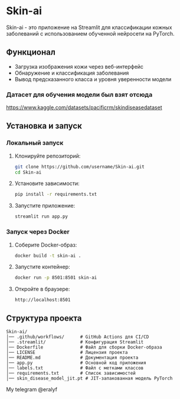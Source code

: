 # Skin-ai

Skin-ai - это приложение на Streamlit для классификации кожных заболеваний с использованием обученной нейросети на PyTorch.

## Функционал
- Загрузка изображения кожи через веб-интерфейс
- Обнаружение и классификация заболевания
- Вывод предсказанного класса и уровня уверенности модели

### Датасет для обучения модели был взят отсюда 
https://www.kaggle.com/datasets/pacificrm/skindiseasedataset
## Установка и запуск

### Локальный запуск
1. Клонируйте репозиторий:
    ```sh
    git clone https://github.com/username/Skin-ai.git
    cd Skin-ai
    ```
2. Установите зависимости:
    ```sh
    pip install -r requirements.txt
    ```
3. Запустите приложение:
    ```sh
    streamlit run app.py
    ```

### Запуск через Docker
1. Соберите Docker-образ:
    ```sh
    docker build -t skin-ai .
    ```
2. Запустите контейнер:
    ```sh
    docker run -p 8501:8501 skin-ai
    ```
3. Откройте в браузере:
    ```
    http://localhost:8501
    ```

## Структура проекта
```
Skin-ai/
│── .github/workflows/      # GitHub Actions для CI/CD
│── .streamlit/             # Конфигурация Streamlit
│── Dockerfile              # Файл для сборки Docker-образа
│── LICENSE                 # Лицензия проекта
│── README.md               # Документация проекта
│── app.py                  # Основной код приложения
│── labels.txt              # Файл с метками классов
│── requirements.txt        # Список зависимостей
│── skin_disease_model_jit.pt # JIT-запакованная модель PyTorch
```

My telegram @eralyf
